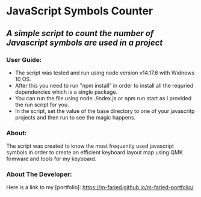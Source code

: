 # JavaScript Symbols Counter
## _A simple script to count the number of Javascript symbols are used in a project_
### User Guide:
- The script was tested and run using node version v14.17.6 with Widnows 10 OS.
- After this you need to run "npm install" in order to install all the requried dependencies which is a single package.
- You can run the file using node ./index.js or npm run start as I provided the run script for you.
- In the script, set the value of the base directory to one of your javascritp projects and then run to see the magic happens.

### About:
The script was created to know the most frequently used javascript symbols in order to create an efficient keyboard layout map using QMK firmware and tools for my keyboard.

### About The Developer:
Here is a link to my [portfolio]: <https://m-faried.github.io/m-faried-portfolio/>